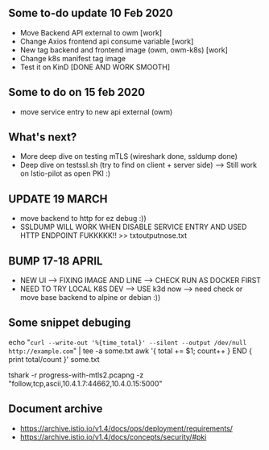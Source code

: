## Some to-do update 10 Feb 2020
- Move Backend API external to owm [work]
- Change Axios frontend api consume variable [work]
- New tag backend and frontend image (owm, owm-k8s) [work]
- Change k8s manifest tag image
- Test it on KinD [DONE AND WORK SMOOTH]

## Some to do on 15 feb 2020
- move service entry to new api external (owm)

## What's next?
- More deep dive on testing mTLS (wireshark done, ssldump done)
- Deep dive on testssl.sh (try to find on client + server side) --> Still work on Istio-pilot as open PKI :)


## UPDATE 19 MARCH
- move backend to http for ez debug :))
- SSLDUMP WILL WORK WHEN DISABLE SERVICE ENTRY AND USED HTTP ENDPOINT FUKKKKK!! >> txtoutputnose.txt

## BUMP 17-18 APRIL
- NEW UI --> FIXING IMAGE AND LINE --> CHECK RUN AS DOCKER FIRST
- NEED TO TRY LOCAL K8S DEV --> USE k3d now --> need check or move base backend to alpine or debian :))

## Some snippet debuging

echo "`curl --write-out '%{time_total}' --silent --output /dev/null http://example.com`" | tee -a some.txt
awk '{ total += $1; count++ } END { print total/count }' some.txt

tshark -r progress-with-mtls2.pcapng -z "follow,tcp,ascii,10.4.1.7:44662,10.4.0.15:5000"

## Document archive 
- https://archive.istio.io/v1.4/docs/ops/deployment/requirements/
- https://archive.istio.io/v1.4/docs/concepts/security/#pki